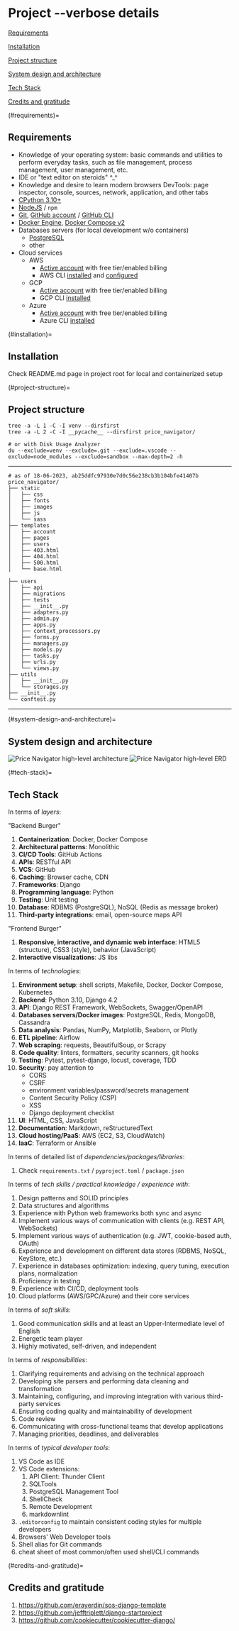 # Project --verbose details

[Requirements](#requirements)

[Installation](#installation)

[Project structure](#project-structure)

[System design and architecture](#system-design-and-architecture)

[Tech Stack](#tech-stack)

[Credits and gratitude](#credits-and-gratitude)

(#requirements)=
## Requirements

- Knowledge of your operating system: basic commands and utilities to perform everyday tasks, such as file management, process management, user management, etc.
- IDE or "text editor on steroids" ^_^
- Knowledge and desire to learn modern browsers DevTools: page inspector, console, sources, network, application, and other tabs
- [CPython 3.10+](https://www.python.org/downloads/)
- [NodeJS](https://nodejs.org/en/download) / `npm`
- [Git](https://git-scm.com/downloads), [GitHub account](https://github.com/) / [GitHub CLI](https://cli.github.com/)
- [Docker Engine](https://docs.docker.com/engine/install/), [Docker Compose v2](https://docs.docker.com/compose/)
- Databases servers (for local development w/o containers)
  - [PostgreSQL](https://www.postgresql.org/download/)
  - other
- Cloud services
  - AWS
    - [Active account](https://aws.amazon.com/) with free tier/enabled billing
    - AWS CLI [installed](https://docs.aws.amazon.com/cli/latest/userguide/getting-started-install.html) and [configured](https://docs.aws.amazon.com/cli/latest/userguide/cli-chap-configure.html)
  - GCP
    - [Active account](https://cloud.google.com/) with free tier/enabled billing
    - GCP CLI [installed](https://cloud.google.com/sdk/docs/install)
  - Azure
    - [Active account](https://azure.microsoft.com/en-us/) with free tier/enabled billing
    - Azure CLI [installed](https://learn.microsoft.com/en-us/cli/azure/)

(#installation)=
## Installation

Check README.md page in project root for local and containerized setup

(#project-structure)=
## Project structure

```shell
tree -a -L 1 -C -I venv --dirsfirst
tree -a -L 2 -C -I __pycache__ --dirsfirst price_navigator/

# or with Disk Usage Analyzer
du --exclude=venv --exclude=.git --exclude=.vscode --exclude=node_modules --exclude=sandbox --max-depth=2 -h
```
---

```text
# as of 18-06-2023, ab25ddfc97930e7d0c56e238cb3b104bfe41407b
price_navigator/
├── static
│   ├── css
│   ├── fonts
│   ├── images
│   ├── js
│   └── sass
├── templates
│   ├── account
│   ├── pages
│   ├── users
│   ├── 403.html
│   ├── 404.html
│   ├── 500.html
│   └── base.html

├── users
│   ├── api
│   ├── migrations
│   ├── tests
│   ├── __init__.py
│   ├── adapters.py
│   ├── admin.py
│   ├── apps.py
│   ├── context_processors.py
│   ├── forms.py
│   ├── managers.py
│   ├── models.py
│   ├── tasks.py
│   ├── urls.py
│   └── views.py
├── utils
│   ├── __init__.py
│   └── storages.py
├── __init__.py
└── conftest.py
```
---

(#system-design-and-architecture)=
## System design and architecture

![Price Navigator high-level architecture](images/project_architecture/high_level_scheme_price_navigator.png)
![Price Navigator high-level ERD](images/project_architecture/high_level_erd_price_navigator.png)



(#tech-stack)=
## Tech Stack

In terms of _layers_:

"Backend Burger"

1. **Containerization**: Docker, Docker Compose
2. **Architectural patterns**: Monolithic
3. **CI/CD Tools**: GitHub Actions
4. **APIs**: RESTful API
5. **VCS**: GitHub
6. **Caching**: Browser cache, CDN
7. **Frameworks**: Django
8. **Programming language**: Python
9. **Testing**: Unit testing
10. **Database**: RDBMS (PostgreSQL), NoSQL (Redis as message broker)
11. **Third-party integrations**: email, open-source maps API

"Frontend Burger"

1. **Responsive, interactive, and dynamic web interface**: HTML5 (structure), CSS3 (style), behavior (JavaScript)
2. **Interactive visualizations**: JS libs

In terms of _technologies_:

1. **Environment setup**: shell scripts, Makefile, Docker, Docker Compose, Kubernetes
2. **Backend**: Python 3.10, Django 4.2
3. **API**: Django REST Framework, WebSockets, Swagger/OpenAPI
4. **Databases servers/Docker images**: PostgreSQL, Redis, MongoDB, Cassandra
5. **Data analysis**: Pandas, NumPy, Matplotlib, Seaborn, or Plotly
6. **ETL pipeline**: Airflow
7. **Web scraping**: requests, BeautifulSoup, or Scrapy
8. **Code quality**: linters, formatters, security scanners, git hooks
9. **Testing**: Pytest, pytest-django, locust, coverage, TDD
10. **Security**: pay attention to
    - CORS
    - CSRF
    - environment variables/password/secrets management
    - Content Security Policy (CSP)
    - XSS
    - Django deployment checklist
11. **UI**: HTML, CSS, JavaScript
12. **Documentation**: Markdown, reStructuredText
13. **Cloud hosting/PaaS**: AWS (EC2, S3, CloudWatch)
14. **IaaC**: Terraform or Ansible

In terms of detailed list of _dependencies/packages/libraries_:

1. Check `requirements.txt` / `pyproject.toml` / `package.json`

In terms of _tech skills / practical knowledge / experience with_:

1. Design patterns and SOLID principles
2. Data structures and algorithms
3. Experience with Python web frameworks both sync and async
4. Implement various ways of communication with clients (e.g. REST API, WebSockets)
5. Implement various ways of authentication (e.g. JWT, cookie-based auth, OAuth)
6. Experience and development on different data stores (RDBMS, NoSQL, KeyStore, etc.)
7. Experience in databases optimization: indexing, query tuning, execution plans, normalization
8. Proficiency in testing
9. Experience with CI/CD, deployment tools
10. Cloud platforms (AWS/GPC/Azure) and their core services

In terms of _soft skills_:

1. Good communication skills and at least an Upper-Intermediate level of English
2. Energetic team player
3. Highly motivated, self-driven, and independent

In terms of _responsibilities_:

1. Clarifying requirements and advising on the technical approach
2. Developing site parsers and performing data cleaning and transformation
3. Maintaining, configuring, and improving integration with various third-party services
4. Ensuring coding quality and maintainability of development
5. Code review
6. Communicating with cross-functional teams that develop applications
7. Managing priorities, deadlines, and deliverables

In terms of _typical developer tools_:

1. VS Code as IDE
2. VS Code extensions:
   1. API Client: Thunder Client
   2. SQLTools
   3. PostgreSQL Management Tool
   4. ShellCheck
   5. Remote Development
   6. markdownlint
3. `.editorconfig` to maintain consistent coding styles for multiple developers
4. Browsers' Web Developer tools
5. Shell alias for Git commands
6. cheat sheet of most common/often used shell/CLI commands


(#credits-and-gratitude)=
## Credits and gratitude

1. <https://github.com/erayerdin/sos-django-template>
2. <https://github.com/jefftriplett/django-startproject>
3. <https://github.com/cookiecutter/cookiecutter-django/>
